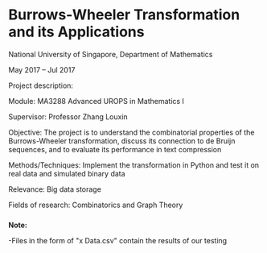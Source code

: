 # Burrows-Wheeler Transformation and its Applications

National University of Singapore, Department of Mathematics

May 2017 – Jul 2017

Project description:

Module: MA3288 Advanced UROPS in Mathematics I

Supervisor: Professor Zhang Louxin

Objective: The project is to understand the combinatorial properties of the Burrows-Wheeler transformation, discuss its connection to de Bruijn sequences, and to evaluate its performance in text compression

Methods/Techniques: Implement the transformation in Python and test it on real data and simulated binary data

Relevance: Big data storage

Fields of research: Combinatorics and Graph Theory

#####

**Note:**

-Files in the form of "x Data.csv" contain the results of our testing
